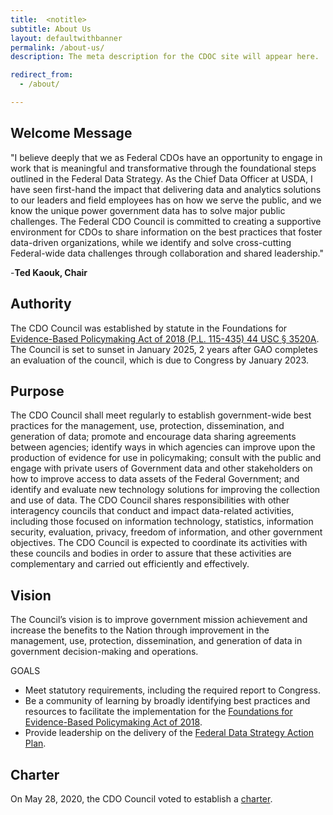 ```yaml
---
title:  <notitle>
subtitle: About Us
layout: defaultwithbanner
permalink: /about-us/
description: The meta description for the CDOC site will appear here.

redirect_from:
  - /about/

---
```

## Welcome Message

"I believe deeply that we as Federal CDOs have an opportunity to engage in work that is meaningful and transformative through the foundational steps outlined in the Federal Data Strategy.  As the Chief Data Officer at USDA, I have seen first-hand the impact that delivering data and analytics solutions to our leaders and field employees has on how we serve the public, and we know the unique power government data has to solve major public challenges.  The Federal CDO Council is committed to creating a supportive environment for CDOs to share information on the best practices that foster data-driven organizations, while we identify and solve cross-cutting Federal-wide data challenges through collaboration and shared leadership." 

-**Ted Kaouk, Chair**


## Authority

The CDO Council was established by statute in the Foundations for [Evidence-Based Policymaking Act of 2018 (P.L. 115-435) 44 USC § 3520A](https://www.congress.gov/bill/115th-congress/house-bill/4174/text). The Council is set to sunset in January 2025, 2 years after GAO completes an evaluation of the council, which is due to Congress by January 2023.

## Purpose
The CDO Council shall meet regularly to establish government-wide best practices for the management, use, protection, dissemination, and generation of data; promote and encourage data sharing agreements between agencies; identify ways in which agencies can improve upon the production of evidence for use in policymaking; consult with the public and engage with private users of Government data and other stakeholders on how to improve access to data assets of the Federal Government; and identify and evaluate new technology solutions for improving the collection and use of data. The CDO Council shares responsibilities with other interagency councils that conduct and impact data-related activities, including those focused on information technology, statistics, information security, evaluation, privacy, freedom of information, and other government objectives. The CDO Council is expected to coordinate its activities with these councils and bodies in order to assure that these activities are complementary and carried out efficiently and effectively.

## Vision
The Council’s vision is to improve government mission achievement and increase the benefits to the Nation through improvement in the management, use, protection, dissemination, and generation of data in government decision-making and operations. 

GOALS
* Meet statutory requirements, including the required report to Congress. 
* Be a community of learning by broadly identifying best practices and resources to facilitate the implementation for the [Foundations for Evidence-Based Policymaking Act of 2018](https://www.congress.gov/bill/115th-congress/house-bill/4174/text).
* Provide leadership on the delivery of the [Federal Data Strategy Action Plan](https://strategy.data.gov/action-plan/).

## Charter
On May 28, 2020, the CDO Council voted to establish a [charter](https://drive.google.com/drive/u/0/folders/1Qfv6TSPh77fhUio4S_1OHrOrszo2tAos).


